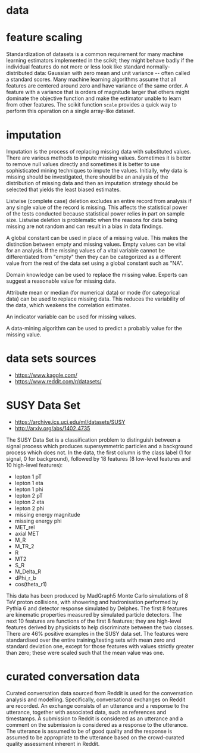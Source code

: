 # data

# feature scaling

Standardization of datasets is a common requirement for many machine learning estimators implemented in the scikit; they might behave badly if the individual features do not more or less look like standard normally-distributed data: Gaussian with zero mean and unit variance -- often called a standard scores. Many machine learning algorithms assume that all features are centered around zero and have variance of the same order. A feature with a variance that is orders of magnitude larger that others might dominate the objective function and make the estimator unable to learn from other features. The scikit function `scale` provides a quick way to perform this operation on a single array-like dataset.

# imputation

Imputation is the process of replacing missing data with substituted values. There are various methods to impute missing values. Sometimes it is better to remove null values directly and sometimes it is better to use sophisticated mining techniques to impute the values. Initially, why data is missing should be investigated, there should be an analysis of the distribution of missing data and then an imputation strategy should be selected that yields the least biased estimates.

Listwise (complete case) deletion excludes an entire record from analysis if any single value of the record is missing. This affects the statistical power of the tests conducted because statistical power relies in part on sample size. Listwise deletion is problematic when the reasons for data being missing are not random and can result in a bias in data findings.

A global constant can be used in place of a missing value. This makes the distinction between empty and missing values. Empty values can be vital for an analysis. If the missing values of a vital variable cannot be differentiated from "empty" then they can be categorized as a different value from the rest of the data set using a global constant such as "NA".

Domain knowledge can be used to replace the missing value. Experts can suggest a reasonable value for missing data.

Attribute mean or median (for numerical data) or mode (for categorical data) can be used to replace missing data. This reduces the variability of the data, which weakens the correlation estimates.

An indicator variable can be used for missing values.

A data-mining algorithm can be used to predict a probably value for the missing value.

# data sets sources

- <https://www.kaggle.com/>
- <https://www.reddit.com/r/datasets/>

# SUSY Data Set

- <https://archive.ics.uci.edu/ml/datasets/SUSY>
- <http://arxiv.org/abs/1402.4735>

The SUSY Data Set is a classification problem to distinguish between a signal process which produces supersymmetric particles and a background process which does not. In the data, the first column is the class label (1 for signal, 0 for background), followed by 18 features (8 low-level features and 10 high-level features):

- lepton 1 pT
- lepton 1 eta
- lepton 1 phi
- lepton 2 pT
- lepton 2 eta
- lepton 2 phi
- missing energy magnitude
- missing energy phi
- MET_rel
- axial MET
- M_R
- M_TR_2
- R
- MT2
- S_R
- M_Delta_R
- dPhi_r_b
- cos(theta_r1)

This data has been produced by MadGraph5 Monte Carlo simulations of 8 TeV proton collisions, with showering and hadronisation performed by Pythia 6 and detector response simulated by Delphes. The first 8 features are kinematic properties measured by simulated particle detectors. The next 10 features are functions of the first 8 features; they are high-level features derived by physicists to help discriminate between the two classes. There are 46% positive examples in the SUSY data set. The features were standardised over the entire training/testing sets with mean zero and standard deviation one, except for those features with values strictly greater than zero; these were scaled such that the mean value was one.

# curated conversation data

Curated conversation data sourced from Reddit is used for the conversation analysis and modelling. Specifically, conversational exchanges on Reddit are recorded. An exchange consists of an utterance and a response to the utterance, together with associated data, such as references and timestamps. A submission to Reddit is considered as an utterance and a comment on the submission is considered as a response to the utterance. The utterance is assumed to be of good quality and the response is assumed to be appropriate to the utterance based on the crowd-curated quality assessment inherent in Reddit.
